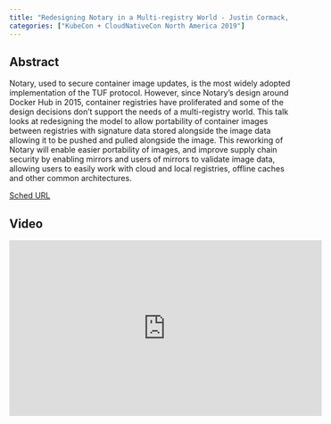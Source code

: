 ```yaml
---
title: "Redesigning Notary in a Multi-registry World - Justin Cormack, Docker"
categories: ["KubeCon + CloudNativeCon North America 2019"]
---
```


## Abstract

Notary, used to secure container image updates, is the most widely adopted implementation of the TUF protocol. However, since Notary’s design around Docker Hub in 2015, container registries have proliferated and some of the design decisions don’t support the needs of a multi-registry world. This talk looks at redesigning the model to allow portability of container images between registries with signature data stored alongside the image data allowing it to be pushed and pulled alongside the image. This reworking of Notary will enable easier portability of images, and improve supply chain security by enabling mirrors and users of mirrors to validate image data, allowing users to easily work with cloud and local registries, offline caches and other common architectures.

[Sched URL](https://kccncna19.sched.com/event/3ee5d41422f504b4fce0124cc8d93d59)

## Video

<iframe width='560' height='315' src='https://www.youtube.com/embed/rB8-rUtrtXM' frameborder='0' allow='accelerometer; autoplay; encrypted-media; gyroscope; picture-in-picture' allowfullscreen></iframe>
